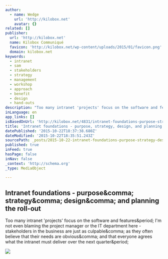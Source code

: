 ```yaml
---
author:
  - name: Wedge
    url: 'http://kilobox.net'
    avatar: {}
related: []
publisher:
  url: 'http://kilobox.net'
  name: Kilobox Communiqué
  favicon: 'http://kilobox.net/wp-content/uploads/2015/01/favicon.png'
  domain: kilobox.net
keywords:
  - intranet
  - sam
  - stakeholders
  - strategy
  - management
  - workshop
  - approach
  - benefit
  - design
  - hand-outs
description: "Too many intranet 'projects' focus on the software and features. I'm not even blaming the project manager or the IT department here - stakeholders in the business are just as culpable, as they often believe that their needs are obvious, and that everyone agrees what the intranet must deliver over the next quarter."
inLanguage: en
app_links: []
isBasedOnUrl: 'http://kilobox.net/4831/intranet-foundations-purpose-strategy-design-and-planning-the-roll-out/'
title: 'Intranet foundations - purpose, strategy, design, and planning the roll-out'
datePublished: '2015-10-22T18:37:38.680Z'
dateModified: '2015-10-22T18:35:51.243Z'
sourcePath: _posts/2015-10-22-intranet-foundations-purpose-strategy-design-and-planni.md
published: true
inFeed: true
hasPage: false
inNav: false
_context: 'http://schema.org'
_type: MediaObject

---
```

<article style=""><h1>Intranet foundations - purpose&amp;comma; strategy&amp;comma; design&amp;comma; and planning the roll-out</h1><p>Too many intranet 'projects' focus on the software and features&amp;period; I'm not even blaming the project manager or the IT department here - stakeholders in the business are just as culpable&amp;comma; as they often believe that their needs are obvious&amp;comma; and that everyone agrees what the intranet must deliver over the next quarter&amp;period;</p><img src="http://kilobox.net/wp-content/uploads/2015/10/capability-planning.png" /></article>